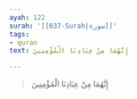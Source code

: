 ```yaml
---
ayah: 122
surah: '[[037-Surah|سورة]]'
tags:
- quran
text: إِنَّهُمَا مِنْ عِبَادِنَا الْمُؤْمِنِينَ

---
```

> إِنَّهُمَا مِنْ عِبَادِنَا الْمُؤْمِنِينَ
